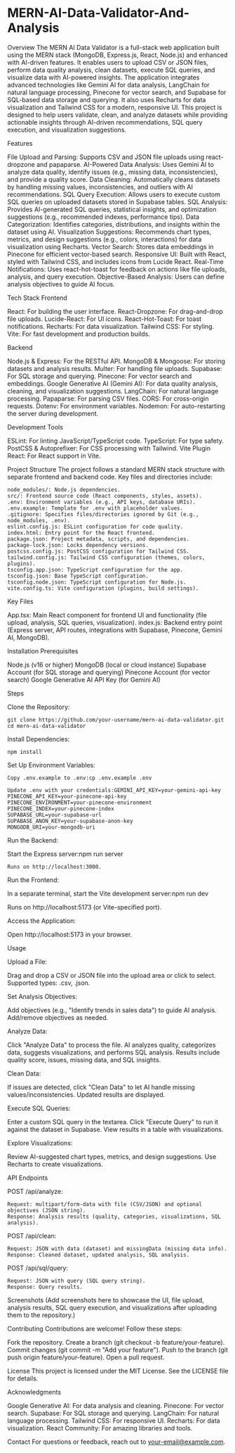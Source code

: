 # MERN-AI-Data-Validator-And-Analysis

Overview
The MERN AI Data Validator is a full-stack web application built using the MERN stack (MongoDB, Express.js, React, Node.js) and enhanced with AI-driven features. It enables users to upload CSV or JSON files, perform data quality analysis, clean datasets, execute SQL queries, and visualize data with AI-powered insights. The application integrates advanced technologies like Gemini AI for data analysis, LangChain for natural language processing, Pinecone for vector search, and Supabase for SQL-based data storage and querying. It also uses Recharts for data visualization and Tailwind CSS for a modern, responsive UI.
This project is designed to help users validate, clean, and analyze datasets while providing actionable insights through AI-driven recommendations, SQL query execution, and visualization suggestions.

Features

File Upload and Parsing: Supports CSV and JSON file uploads using react-dropzone and papaparse.
AI-Powered Data Analysis: Uses Gemini AI to analyze data quality, identify issues (e.g., missing data, inconsistencies), and provide a quality score.
Data Cleaning: Automatically cleans datasets by handling missing values, inconsistencies, and outliers with AI recommendations.
SQL Query Execution: Allows users to execute custom SQL queries on uploaded datasets stored in Supabase tables.
SQL Analysis: Provides AI-generated SQL queries, statistical insights, and optimization suggestions (e.g., recommended indexes, performance tips).
Data Categorization: Identifies categories, distributions, and insights within the dataset using AI.
Visualization Suggestions: Recommends chart types, metrics, and design suggestions (e.g., colors, interactions) for data visualization using Recharts.
Vector Search: Stores data embeddings in Pinecone for efficient vector-based search.
Responsive UI: Built with React, styled with Tailwind CSS, and includes icons from Lucide React.
Real-Time Notifications: Uses react-hot-toast for feedback on actions like file uploads, analysis, and query execution.
Objective-Based Analysis: Users can define analysis objectives to guide AI focus.


Tech Stack
Frontend

React: For building the user interface.
React-Dropzone: For drag-and-drop file uploads.
Lucide-React: For UI icons.
React-Hot-Toast: For toast notifications.
Recharts: For data visualization.
Tailwind CSS: For styling.
Vite: For fast development and production builds.

Backend

Node.js & Express: For the RESTful API.
MongoDB & Mongoose: For storing datasets and analysis results.
Multer: For handling file uploads.
Supabase: For SQL storage and querying.
Pinecone: For vector search and embeddings.
Google Generative AI (Gemini AI): For data quality analysis, cleaning, and visualization suggestions.
LangChain: For natural language processing.
Papaparse: For parsing CSV files.
CORS: For cross-origin requests.
Dotenv: For environment variables.
Nodemon: For auto-restarting the server during development.

Development Tools

ESLint: For linting JavaScript/TypeScript code.
TypeScript: For type safety.
PostCSS & Autoprefixer: For CSS processing with Tailwind.
Vite Plugin React: For React support in Vite.


Project Structure
The project follows a standard MERN stack structure with separate frontend and backend code. Key files and directories include:
```
node_modules/: Node.js dependencies.
src/: Frontend source code (React components, styles, assets).
.env: Environment variables (e.g., API keys, database URIs).
.env.example: Template for .env with placeholder values.
.gitignore: Specifies files/directories ignored by Git (e.g., node_modules, .env).
eslint.config.js: ESLint configuration for code quality.
index.html: Entry point for the React frontend.
package.json: Project metadata, scripts, and dependencies.
package-lock.json: Locks dependency versions.
postcss.config.js: PostCSS configuration for Tailwind CSS.
tailwind.config.js: Tailwind CSS configuration (themes, colors, plugins).
tsconfig.app.json: TypeScript configuration for the app.
tsconfig.json: Base TypeScript configuration.
tsconfig.node.json: TypeScript configuration for Node.js.
vite.config.ts: Vite configuration (plugins, build settings).

```
Key Files

App.tsx: Main React component for frontend UI and functionality (file upload, analysis, SQL queries, visualization).
index.js: Backend entry point (Express server, API routes, integrations with Supabase, Pinecone, Gemini AI, MongoDB).


Installation
Prerequisites

Node.js (v16 or higher)
MongoDB (local or cloud instance)
Supabase Account (for SQL storage and querying)
Pinecone Account (for vector search)
Google Generative AI API Key (for Gemini AI)

Steps

Clone the Repository:
```
git clone https://github.com/your-username/mern-ai-data-validator.git
cd mern-ai-data-validator

```
Install Dependencies:
```
npm install
```

Set Up Environment Variables:
```
Copy .env.example to .env:cp .env.example .env
```
```
Update .env with your credentials:GEMINI_API_KEY=your-gemini-api-key
PINECONE_API_KEY=your-pinecone-api-key
PINECONE_ENVIRONMENT=your-pinecone-environment
PINECONE_INDEX=your-pinecone-index
SUPABASE_URL=your-supabase-url
SUPABASE_ANON_KEY=your-supabase-anon-key
MONGODB_URI=your-mongodb-uri

```


Run the Backend:

Start the Express server:npm run server

```
Runs on http://localhost:3000.
```

Run the Frontend:

In a separate terminal, start the Vite development server:npm run dev


Runs on http://localhost:5173 (or Vite-specified port).


Access the Application:

Open http://localhost:5173 in your browser.




Usage

Upload a File:

Drag and drop a CSV or JSON file into the upload area or click to select.
Supported types: .csv, .json.


Set Analysis Objectives:

Add objectives (e.g., "Identify trends in sales data") to guide AI analysis.
Add/remove objectives as needed.


Analyze Data:

Click "Analyze Data" to process the file.
AI analyzes quality, categorizes data, suggests visualizations, and performs SQL analysis.
Results include quality score, issues, missing data, and SQL insights.


Clean Data:

If issues are detected, click "Clean Data" to let AI handle missing values/inconsistencies.
Updated results are displayed.


Execute SQL Queries:

Enter a custom SQL query in the textarea.
Click "Execute Query" to run it against the dataset in Supabase.
View results in a table with visualizations.


Explore Visualizations:

Review AI-suggested chart types, metrics, and design suggestions.
Use Recharts to create visualizations.




API Endpoints

POST /api/analyze:
```
Request: multipart/form-data with file (CSV/JSON) and optional objectives (JSON string).
Response: Analysis results (quality, categories, visualizations, SQL analysis).
```

POST /api/clean:
```
Request: JSON with data (dataset) and missingData (missing data info).
Response: Cleaned dataset, updated analysis, SQL analysis.
```

POST /api/sql/query:
```
Request: JSON with query (SQL query string).
Response: Query results.
```



Screenshots
(Add screenshots here to showcase the UI, file upload, analysis results, SQL query execution, and visualizations after uploading them to the repository.)

Contributing
Contributions are welcome! Follow these steps:

Fork the repository.
Create a branch (git checkout -b feature/your-feature).
Commit changes (git commit -m "Add your feature").
Push to the branch (git push origin feature/your-feature).
Open a pull request.


License
This project is licensed under the MIT License. See the LICENSE file for details.

Acknowledgments

Google Generative AI: For data analysis and cleaning.
Pinecone: For vector search.
Supabase: For SQL storage and querying.
LangChain: For natural language processing.
Tailwind CSS: For responsive UI.
Recharts: For data visualization.
React Community: For amazing libraries and tools.


Contact
For questions or feedback, reach out to your-email@example.com.
